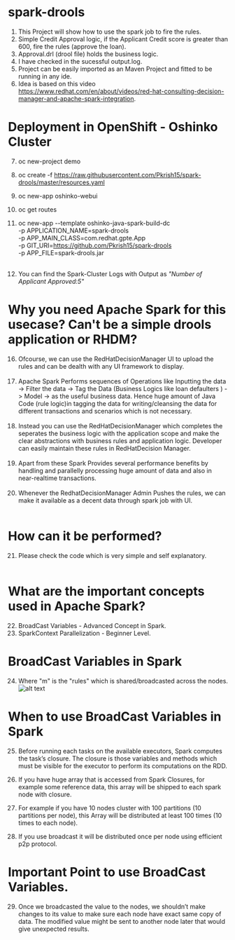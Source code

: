 # spark-drools

1) This Project will show how to use the spark job to fire the rules.<br>
2) Simple Credit Approval logic, if the Applicant Credit score is greater than 600, fire the rules (approve the loan). <br>
3) Approval.drl (drool file) holds the business logic.<br>
4) I have checked in the sucessful output.log. <br>
5) Project can be easily imported as an Maven Project and fitted to be running in any ide.
6) Idea is based on this video https://www.redhat.com/en/about/videos/red-hat-consulting-decision-manager-and-apache-spark-integration. <br>

# Deployment in OpenShift - Oshinko Cluster

7) oc new-project demo <br>
8) oc create -f https://raw.githubusercontent.com/Pkrish15/spark-drools/master/resources.yaml <br>
9) oc new-app oshinko-webui <br>
10) oc get routes <br>
11) oc new-app --template oshinko-java-spark-build-dc \
    -p APPLICATION_NAME=spark-drools \
    -p APP_MAIN_CLASS=com.redhat.gpte.App \
    -p GIT_URI=https://github.com/Pkrish15/spark-drools \
    -p APP_FILE=spark-drools.jar       <br><br>

12) You can find the Spark-Cluster Logs with Output as *"Number of Applicant Approved:5"* <br> 


# Why you need Apache Spark for this usecase? Can't be a simple drools application or RHDM?
16) Ofcourse, we can use the RedHatDecisionManager UI to upload the rules and can be dealth with any UI framework to display. <br><br>
17) Apache Spark Performs sequences of Operations like Inputting the data -> Filter the data -> Tag the Data (Business Logics like loan defaulters ) -> Model -> as the useful business data. Hence huge amount of Java Code (rule logic)in tagging the data for writing/cleansing the data for different transactions and scenarios which is not necessary.<br><br>
18) Instead you can use the RedHatDecisionManager which completes the seperates the business logic with the application scope and make the clear abstractions with business rules and application logic. Developer can easily maintain these rules in RedHatDecision Manager.<br><br>
19) Apart from these Spark Provides several performance benefits by handling and parallelly processing huge amount of data and also in near-realtime transactions.<br><br>
20) Whenever the RedhatDecisionManager Admin Pushes the rules, we can make it available as a decent data through spark job with UI.<br><br>

# How can it be performed?
21) Please check the code which is very simple and self explanatory.<br> <br>

# What are the important concepts used in Apache Spark?
22) BroadCast Variables - Advanced Concept in Spark.<br>
23) SparkContext Parallelization - Beginner Level.<br>

# BroadCast Variables in Spark
24) Where "m" is the "rules" which is shared/broadcasted across the nodes.<br>
![alt text](https://github.com/Pkrish15/spark-drools/blob/master/Screenshot%20from%202018-06-22%2014-42-22.png)<br>

# When to use BroadCast Variables in Spark
25) Before running each tasks on the available executors, Spark computes the task’s closure. The closure is those variables and methods which must be visible for the executor to perform its computations on the RDD.<br>

26) If you have huge array that is accessed from Spark Closures, for example some reference data, this array will be shipped to each spark node with closure. <br>
27) For example if you have 10 nodes cluster with 100 partitions (10 partitions per node), this Array will be distributed at least 100 times (10 times to each node).<br>
28) If you use broadcast it will be distributed once per node using efficient p2p protocol.<br>

# Important Point to use BroadCast Variables.
29) Once we broadcasted the value to the nodes, we shouldn’t make changes to its value to make sure each node have exact same copy of data. The modified value might be sent to another node later that would give unexpected results.<br>

